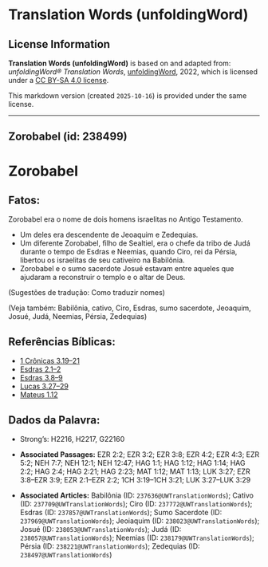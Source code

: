 # Translation Words (unfoldingWord)

## License Information

**Translation Words (unfoldingWord)** is based on and adapted from: _unfoldingWord® Translation Words_, [unfoldingWord](https://unfoldingword.org/utw), 2022, which is licensed under a [CC BY-SA 4.0 license](https://creativecommons.org/licenses/by-sa/4.0/legalcode.en).

This markdown version (created `2025-10-16`) is provided under the same license.



--------------------------------

## Zorobabel (id: 238499)

Zorobabel
=========

Fatos:
------

Zorobabel era o nome de dois homens israelitas no Antigo Testamento.

* Um deles era descendente de Jeoaquim e Zedequias.
* Um diferente Zorobabel, filho de Sealtiel, era o chefe da tribo de Judá durante o tempo de Esdras e Neemias, quando Ciro, rei da Pérsia, libertou os israelitas de seu cativeiro na Babilônia.
* Zorobabel e o sumo sacerdote Josué estavam entre aqueles que ajudaram a reconstruir o templo e o altar de Deus.

(Sugestões de tradução: Como traduzir nomes)

(Veja também: Babilônia, cativo, Ciro, Esdras, sumo sacerdote, Jeoaquim, Josué, Judá, Neemias, Pérsia, Zedequias)

Referências Bíblicas:
---------------------

* [1 Crônicas 3\.19–21](https://ref.ly/1Chr3:19-1Chr3:21)
* [Esdras 2\.1–2](https://ref.ly/Ezra2:1-Ezra2:2)
* [Esdras 3\.8–9](https://ref.ly/Ezra3:8-Ezra3:9)
* [Lucas 3\.27–29](https://ref.ly/Luke3:27-Luke3:29)
* [Mateus 1\.12](https://ref.ly/Matt1:12)

Dados da Palavra:
-----------------

* Strong’s: H2216, H2217, G22160

* **Associated Passages:** EZR 2:2; EZR 3:2; EZR 3:8; EZR 4:2; EZR 4:3; EZR 5:2; NEH 7:7; NEH 12:1; NEH 12:47; HAG 1:1; HAG 1:12; HAG 1:14; HAG 2:2; HAG 2:4; HAG 2:21; HAG 2:23; MAT 1:12; MAT 1:13; LUK 3:27; EZR 3:8–EZR 3:9; EZR 2:1–EZR 2:2; 1CH 3:19–1CH 3:21; LUK 3:27–LUK 3:29
* **Associated Articles:** Babilônia (ID: `237636@UWTranslationWords`); Cativo (ID: `237709@UWTranslationWords`); Ciro (ID: `237772@UWTranslationWords`); Esdras (ID: `237857@UWTranslationWords`); Sumo Sacerdote (ID: `237969@UWTranslationWords`); Jeoiaquim (ID: `238023@UWTranslationWords`); Josué (ID: `238053@UWTranslationWords`); Judá (ID: `238057@UWTranslationWords`); Neemias (ID: `238179@UWTranslationWords`); Pérsia (ID: `238221@UWTranslationWords`); Zedequias (ID: `238497@UWTranslationWords`)

